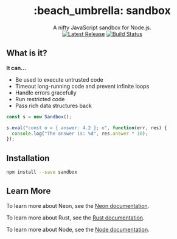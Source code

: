 <h1 align="center">:beach_umbrella: sandbox</h1>

<p align="center">
  A nifty JavaScript sandbox for Node.js.
  <br />
  <a href="https://github.com/gf3/sandbox/releases"><img src="https://img.shields.io/github/v/release/gf3/sandbox" alt="Latest Release"></a>
  <a href="https://github.com/gf3/sandbox/actions"><img src="https://github.com/gf3/sandbox/actions/workflows/tests.yml/badge.svg?branch=sandbox-neon" alt="Build Status"></a>
</p>

## What is it?

**It can...**

- Be used to execute untrusted code
- Timeout long-running code and prevent infinite loops
- Handle errors gracefully
- Run restricted code
- Pass rich data structures back

```js
const s = new Sandbox();

s.eval("const o = { answer: 4.2 }; o", function(err, res) {
  console.log("The answer is: %d", res.answer * 10);
});
```

## Installation

```sh
npm install --save sandbox
```

## Learn More

To learn more about Neon, see the [Neon documentation](https://neon-bindings.com).

To learn more about Rust, see the [Rust documentation](https://www.rust-lang.org).

To learn more about Node, see the [Node documentation](https://nodejs.org).
